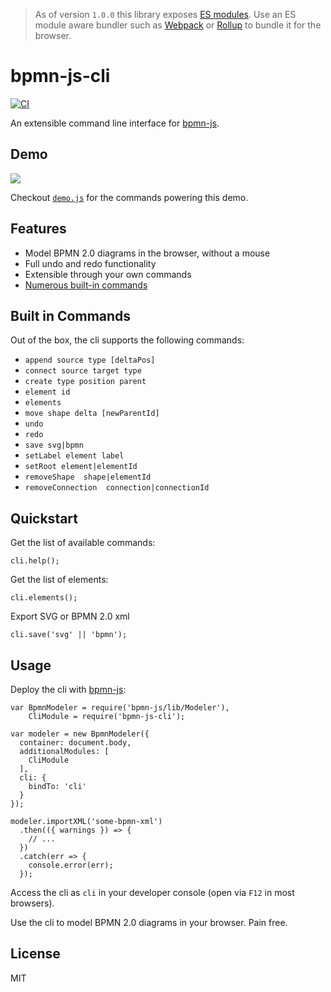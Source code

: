 > As of version `1.0.0` this library exposes [ES modules](http://exploringjs.com/es6/ch_modules.html#sec_basics-of-es6-modules). Use an ES module aware bundler such as [Webpack](https://webpack.js.org) or [Rollup](https://rollupjs.org) to bundle it for the browser.

# bpmn-js-cli

[![CI](https://github.com/bpmn-io/bpmn-js-cli/workflows/CI/badge.svg)](https://github.com/bpmn-io/bpmn-js-cli/actions?query=workflow%3ACI)

An extensible command line interface for [bpmn-js](https://github.com/bpmn-io/bpmn-js).


## Demo

<img src="./resources/screencast.gif" style="max-width: 100%" />

Checkout [`demo.js`](./resources/demo.js) for the commands powering this demo.


## Features

* Model BPMN 2.0 diagrams in the browser, without a mouse
* Full undo and redo functionality
* Extensible through your own commands
* [Numerous built-in commands](#built-in-commands)


## Built in Commands

Out of the box, the cli supports the following commands:

 * `append source type [deltaPos]`
 * `connect source target type`
 * `create type position parent`
 * `element id`
 * `elements`
 * `move shape delta [newParentId]`
 * `undo`
 * `redo`
 * `save svg|bpmn`
 * `setLabel element label`
 * `setRoot element|elementId`
 * `removeShape  shape|elementId`
 * `removeConnection  connection|connectionId`


## Quickstart

Get the list of available commands:

```
cli.help();
```

Get the list of elements:

```
cli.elements();
```

Export SVG or BPMN 2.0 xml

```
cli.save('svg' || 'bpmn');
```


## Usage

Deploy the cli with [bpmn-js](https://github.com/bpmn-io/bpmn-js):

```
var BpmnModeler = require('bpmn-js/lib/Modeler'),
    CliModule = require('bpmn-js-cli');

var modeler = new BpmnModeler({
  container: document.body,
  additionalModules: [
    CliModule
  ],
  cli: {
    bindTo: 'cli'
  }
});

modeler.importXML('some-bpmn-xml')
  .then(({ warnings }) => {
    // ...
  })
  .catch(err => {
    console.error(err);
  });
```

Access the cli as `cli` in your developer console (open via `F12` in most browsers).

Use the cli to model BPMN 2.0 diagrams in your browser. Pain free.


## License

MIT
